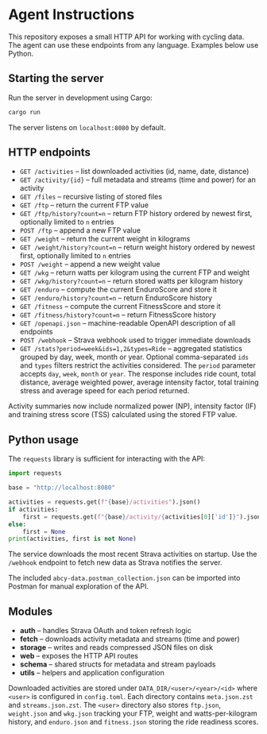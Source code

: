 # Agent Instructions

This repository exposes a small HTTP API for working with cycling data. The agent can use these endpoints from any language. Examples below use Python.

## Starting the server

Run the server in development using Cargo:

```bash
cargo run
```

The server listens on `localhost:8080` by default.

## HTTP endpoints

- `GET /activities` – list downloaded activities (id, name, date, distance)
- `GET /activity/{id}` – full metadata and streams (time and power) for an activity
- `GET /files` – recursive listing of stored files
- `GET /ftp` – return the current FTP value
- `GET /ftp/history?count=n` – return FTP history ordered by newest first, optionally limited to `n` entries
- `POST /ftp` – append a new FTP value
- `GET /weight` – return the current weight in kilograms
- `GET /weight/history?count=n` – return weight history ordered by newest first, optionally limited to `n` entries
- `POST /weight` – append a new weight value
- `GET /wkg` – return watts per kilogram using the current FTP and weight
- `GET /wkg/history?count=n` – return stored watts per kilogram history
- `GET /enduro` – compute the current EnduroScore and store it
- `GET /enduro/history?count=n` – return EnduroScore history
- `GET /fitness` – compute the current FitnessScore and store it
- `GET /fitness/history?count=n` – return FitnessScore history
- `GET /openapi.json` – machine-readable OpenAPI description of all endpoints
- `POST /webhook` – Strava webhook used to trigger immediate downloads
- `GET /stats?period=week&ids=1,2&types=Ride` – aggregated statistics grouped by day, week,
  month or year. Optional comma-separated `ids` and `types` filters restrict the
  activities considered. The `period` parameter accepts `day`, `week`, `month`
  or `year`.
  The response includes ride count, total distance, average weighted power,
  average intensity factor, total training stress and average speed for each
  period returned.

Activity summaries now include normalized power (NP), intensity factor (IF) and training stress score (TSS) calculated using the stored FTP value.

## Python usage

The `requests` library is sufficient for interacting with the API:

```python
import requests

base = "http://localhost:8080"

activities = requests.get(f"{base}/activities").json()
if activities:
    first = requests.get(f"{base}/activity/{activities[0]['id']}").json()
else:
    first = None
print(activities, first is not None)
```

The service downloads the most recent Strava activities on startup. Use the `/webhook` endpoint to fetch new data as Strava notifies the server.

The included `abcy-data.postman_collection.json` can be imported into Postman for manual exploration of the API.

## Modules

- **auth** – handles Strava OAuth and token refresh logic
- **fetch** – downloads activity metadata and streams (time and power)
- **storage** – writes and reads compressed JSON files on disk
- **web** – exposes the HTTP API routes
- **schema** – shared structs for metadata and stream payloads
- **utils** – helpers and application configuration

Downloaded activities are stored under `DATA_DIR/<user>/<year>/<id>` where
`<user>` is configured in `config.toml`. Each directory contains
`meta.json.zst` and `streams.json.zst`.
The `<user>` directory also stores `ftp.json`, `weight.json` and
`wkg.json` tracking your FTP, weight and watts-per-kilogram history, and
`enduro.json` and `fitness.json` storing the ride readiness scores.
